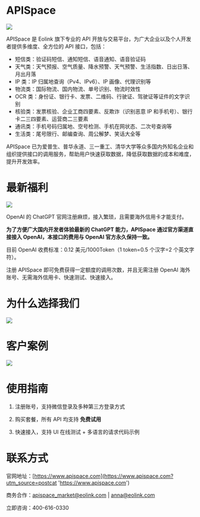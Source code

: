 # APISpace

![](https://www.apispace.com/assets/images/partner.svg)

APISpace 是 Eolink 旗下专业的 API 开放与交易平台，为广大企业以及个人开发者提供多维度、全方位的 API 接口，包括：

- 短信类：验证码短信、通知短信、语音通知、语音验证码
- 天气类：天气预报、空气质量、降水预警、天气预警、生活指数、日出日落、月出月落
- IP 类：IP 归属地查询（Pv4、IPv6）、IP 画像、代理识别等
- 物流类：国际物流、国内物流、单号识别、物流时效性
- OCR 类：身份证、银行卡、发票、二维码、行驶证、驾驶证等证件的文字识别
- 核验类：发票核验、企业工商四要素、反欺诈（识别恶意 IP 和手机号）、银行卡二三四要素、运营商二三要素
- 通讯类：手机号码归属地、空号检测、手机在网状态、二次号查询等
- 生活类：尾号限行、邮编查询、周公解梦、笑话大全等

APISpace 已为爱普生、普华永道、三一重工、清华大学等众多国内外知名企业和组织提供接口的调用服务，帮助用户快速获取数据，降低获取数据的成本和难度，提升开发效率。

# 最新福利

![](https://data.eolinker.com/course/8M9Nsta08eb9077dea6de7d84d7e55676e5aed1ba6a67b9)

OpenAI 的 ChatGPT 官网注册麻烦，接入繁琐，且需要海外信用卡才能支付。

**为了方便广大国内开发者体验最新的 ChatGPT 能力，APISpace 通过官方渠道直接接入 OpenAI，本接口的费用与 OpenAI 官方永久保持一致。**

目前 OpenAI 收费标准：0.12 美元/1000Token（1 token=0.5 个汉字=2 个英文字符）。

注册 APISpace 即可免费获得一定额度的调用次数，并且无需注册 OpenAI 海外账号、无需海外信用卡、快速测试、快速接入。

# 为什么选择我们

![](http://data.eolinker.com/course/xMIiPfj8837837cc078c5919e93c4834970518b4a6e9aa5)

# 客户案例

![](http://data.eolinker.com/course/NPBurAFb66613add039d8cdd9b741e9c5fd58daa60c6837)

# 使用指南

1. 注册账号，支持微信登录及多种第三方登录方式

2. 购买套餐，所有 API 均支持 **免费试用**

3. 快速接入，支持 UI 在线测试 + 多语言的请求代码示例

# 联系方式

官网地址：[https://www.apispace.com](https://www.apispace.com?utm_source=postcat 'https://www.apispace.com')

商务合作：apispace_market@eolink.com | anna@eolink.com

立即咨询：400-616-0330
